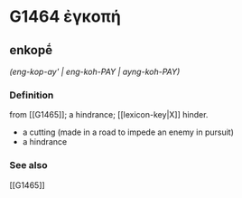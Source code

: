 # G1464 ἐγκοπή

## enkopḗ

_(eng-kop-ay' | eng-koh-PAY | ayng-koh-PAY)_

### Definition

from [[G1465]]; a hindrance; [[lexicon-key|X]] hinder.

- a cutting (made in a road to impede an enemy in pursuit)
- a hindrance

### See also

[[G1465]]

